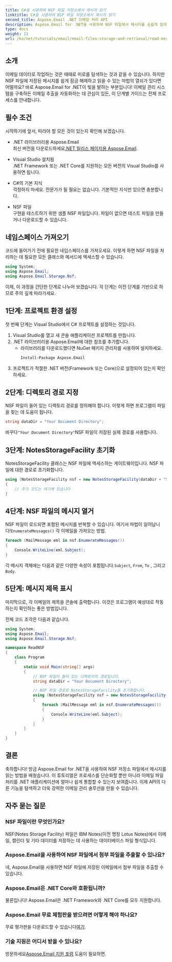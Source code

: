 ```yaml
---
title: C#을 사용하여 NSF 파일 저장소에서 메시지 읽기
linktitle: C#을 사용하여 NSF 파일 저장소에서 메시지 읽기
second_title: Aspose.Email .NET 이메일 처리 API
description: Aspose.Email for .NET을 사용하여 NSF 파일에서 메시지를 손쉽게 읽어보세요. 이 단계별 튜토리얼은 실용적인 C# 예제를 사용하여 이메일 데이터 추출을 간소화합니다.
type: docs
weight: 11
url: /ko/net/tutorials/email/email-files-storage-and-retrieval/read-messages-from-nsf-files-storage/
---
```

## 소개

이메일 데이터로 작업하는 것은 때때로 미로를 탐색하는 것과 같을 수 있습니다. 하지만 NSF 파일에 저장된 메시지를 쉽게 잠금 해제하고 읽을 수 있는 마법의 열쇠가 있다면 어떨까요? 바로 Aspose.Email for .NET이 빛을 발하는 부분입니다! 이메일 관리 시스템을 구축하든 이메일 추출을 자동화하는 데 관심이 있든, 이 단계별 가이드는 전체 프로세스를 안내합니다.

## 필수 조건

시작하기에 앞서, 따라야 할 모든 것이 있는지 확인해 보겠습니다.

- .NET 라이브러리용 Aspose.Email  
   최신 버전을 다운로드하세요[.NET 릴리스 페이지용 Aspose.Email](https://releases.aspose.com/email/net/).

- Visual Studio 설치됨  
  .NET Framework 또는 .NET Core를 지원하는 모든 버전의 Visual Studio를 사용하면 됩니다.

- C#의 기본 지식  
  걱정하지 마세요. 전문가가 될 필요는 없습니다. 기본적인 지식만 있으면 충분합니다.

- NSF 파일  
  구현을 테스트하기 위한 샘플 NSF 파일입니다. 파일이 없으면 테스트 파일을 만들거나 다운로드할 수 있습니다.

## 네임스페이스 가져오기

코드에 들어가기 전에 필요한 네임스페이스를 가져오세요. 이렇게 하면 NSF 파일을 처리하는 데 필요한 모든 클래스와 메서드에 액세스할 수 있습니다.

```csharp
using System;
using Aspose.Email;
using Aspose.Email.Storage.Nsf;
```

이제, 이 과정을 간단한 단계로 나누어 보겠습니다. 각 단계는 이전 단계를 기반으로 하므로 주의 깊게 따라가세요.

## 1단계: 프로젝트 환경 설정

첫 번째 단계는 Visual Studio에서 C# 프로젝트를 설정하는 것입니다.

1. Visual Studio를 열고 새 콘솔 애플리케이션 프로젝트를 만듭니다.
2. .NET 라이브러리용 Aspose.Email에 대한 참조를 추가합니다.
   - 라이브러리를 다운로드했다면 NuGet 패키지 관리자를 사용하여 설치하세요.
     ```bash
     Install-Package Aspose.Email
     ```
3. 프로젝트가 적절한 .NET 버전(Framework 또는 Core)으로 설정되어 있는지 확인하세요.

## 2단계: 디렉토리 경로 지정

NSF 파일이 들어 있는 디렉토리 경로를 정의해야 합니다. 이렇게 하면 프로그램이 파일을 찾는 데 도움이 됩니다.

```csharp
string dataDir = "Your Document Directory";
```

 바꾸다`"Your Document Directory"`NSF 파일이 저장된 실제 경로를 사용합니다.

## 3단계: NotesStorageFacility 초기화

NotesStorageFacility 클래스는 NSF 파일에 액세스하는 게이트웨이입니다. NSF 파일에 대한 경로로 초기화합니다.

```csharp
using (NotesStorageFacility nsf = new NotesStorageFacility(dataDir + "SampleNSF.nsf"))
{
    // 추가 코드는 여기에 있습니다
}
```

## 4단계: NSF 파일의 메시지 열거

 NSF 파일이 로드되면 포함된 메시지를 반복할 수 있습니다. 여기서 마법이 일어납니다!`EnumerateMessages()` 각 이메일을 가져오는 방법.

```csharp
foreach (MailMessage eml in nsf.EnumerateMessages())
{
    Console.WriteLine(eml.Subject);
}
```

 각 메시지 객체에는 다음과 같은 다양한 속성이 포함됩니다.`Subject`, `From`, `To` , 그리고`Body`.

## 5단계: 메시지 제목 표시

마지막으로, 각 이메일의 제목을 콘솔에 출력합니다. 이것은 프로그램이 예상대로 작동하는지 확인하는 좋은 방법입니다.

전체 코드 조각은 다음과 같습니다.

```csharp
using System;
using Aspose.Email;
using Aspose.Email.Storage.Nsf;

namespace ReadNSF
{
    class Program
    {
        static void Main(string[] args)
        {
            // NSF 파일이 들어 있는 디렉토리의 경로입니다.
            string dataDir = "Your Document Directory";

            // NSF 파일 경로로 NotesStorageFacility를 초기화합니다.
            using (NotesStorageFacility nsf = new NotesStorageFacility(dataDir + "SampleNSF.nsf"))
            {
                foreach (MailMessage eml in nsf.EnumerateMessages())
                {
                    Console.WriteLine(eml.Subject);
                }
            }
        }
    }
}
```

## 결론

축하합니다! 방금 Aspose.Email for .NET을 사용하여 NSF 저장소 파일에서 메시지를 읽는 방법을 배웠습니다. 이 튜토리얼은 프로세스를 단순화할 뿐만 아니라 이메일 파일 처리를 .NET 애플리케이션에 얼마나 쉽게 통합할 수 있는지 보여줍니다. 이제 API의 다른 기능을 탐색하고 더욱 강력한 이메일 관리 솔루션을 만들 수 있습니다.

## 자주 묻는 질문

### NSF 파일이란 무엇인가요?  
NSF(Notes Storage Facility) 파일은 IBM Notes(이전 명칭 Lotus Notes)에서 이메일, 캘린더 및 기타 데이터를 저장하는 데 사용하는 데이터베이스 파일 형식입니다.

### Aspose.Email을 사용하여 NSF 파일에서 첨부 파일을 추출할 수 있나요?  
네, Aspose.Email을 사용하면 NSF 파일에 저장된 이메일에서 첨부 파일을 추출할 수 있습니다.

### Aspose.Email은 .NET Core와 호환됩니까?  
물론입니다! Aspose.Email은 .NET Framework와 .NET Core를 모두 지원합니다.

### Aspose.Email 무료 체험판을 받으려면 어떻게 해야 하나요?  
 무료 평가판을 다운로드할 수 있습니다[여기](https://releases.aspose.com/).

### 기술 지원은 어디서 받을 수 있나요?  
 방문하세요[Aspose.Email 지원 포럼](https://forum.aspose.com/c/email/12/) 도움이 필요하면.